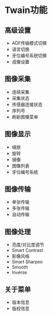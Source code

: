 # Twain功能

## 高级设置
- ADF传输模式切换
- 语言切换
- 牙位编号系统切换
- 成像设置

## 图像采集
- 连续采集
- 采集状态
- 传感器连接状态
- 序列号
- 刷新图像菜单
  
## 图像显示
- 缩放
- 旋转
- 镜像
- 图像列表
- 牙位编号系统
  
## 图像传输
- 单张传输
- 多张传输
- 自动传输
  
## 图像处理
- 亮度/对比度调节
- Smart Contrast
- 影像风格
- Smart Sharpen
- Smooth
- Inverse

## 关于菜单
- 版本信息
- 版权信息
